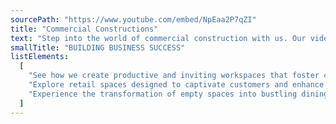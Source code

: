 ```yaml
---
sourcePath: "https://www.youtube.com/embed/NpEaa2P7qZI"
title: "Commercial Constructions"
text: "Step into the world of commercial construction with us. Our video highlights our expertise in building inspiring office spaces, vibrant retail environments, and dynamic restaurants."
smallTitle: "BUILDING BUSINESS SUCCESS"
listElements:
  [
    "See how we create productive and inviting workspaces that foster creativity and collaboration.",
    "Explore retail spaces designed to captivate customers and enhance the shopping experience.",
    "Experience the transformation of empty spaces into bustling dining destinations that leave a lasting impression",
  ]
---
```

